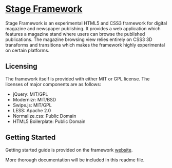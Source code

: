 # [Stage Framework](http://www.tml.tkk.fi/~ralatalo/stageframework/)

Stage Framework is an experimental HTML5 and CSS3 framework for
digital magazine and newspaper publishing. It provides a web
application which features a magazine stand where users can browse
the published publications. The magazine browsing view relies
entirely on CSS3 3D transforms and transitions which makes the
framework highly experimental on certain platforms.

## Licensing

The framework itself is provided with either MIT or GPL license.
The licenses of major components are as follows:

* jQuery: MIT/GPL
* Modernizr: MIT/BSD
* Swipe.js: MIT/GPL
* LESS: Apache 2.0
* Normalize.css: Public Domain
* HTML5 Boilerplate: Public Domain

## Getting Started

Getting started guide is provided on the framework [website](http://www.tml.tkk.fi/~ralatalo/stageframework/).

More thorough documentation will be included in this readme file.
